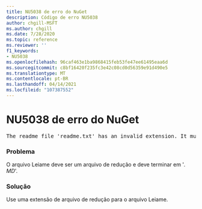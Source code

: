 ```yaml
---
title: NU5038 de erro do NuGet
description: Código de erro NU5038
author: chgill-MSFT
ms.author: chgill
ms.date: 7/28/2020
ms.topic: reference
ms.reviewer: ''
f1_keywords:
- NU5038
ms.openlocfilehash: 96caf463e1ba9868415feb53fe47ee61495eaa6d
ms.sourcegitcommit: c8bf16420f235fc3e42c08cd0d56359e91d490e5
ms.translationtype: MT
ms.contentlocale: pt-BR
ms.lasthandoff: 04/14/2021
ms.locfileid: "107387552"
---
```

# <a name="nuget-error-nu5038"></a>NU5038 de erro do NuGet
<pre>The readme file 'readme.txt' has an invalid extension. It must end in .md.</pre>

### <a name="issue"></a>Problema

O arquivo Leiame deve ser um arquivo de redução e deve terminar em '*. MD*'.

### <a name="solution"></a>Solução

Use uma extensão de arquivo de redução para o arquivo Leiame.